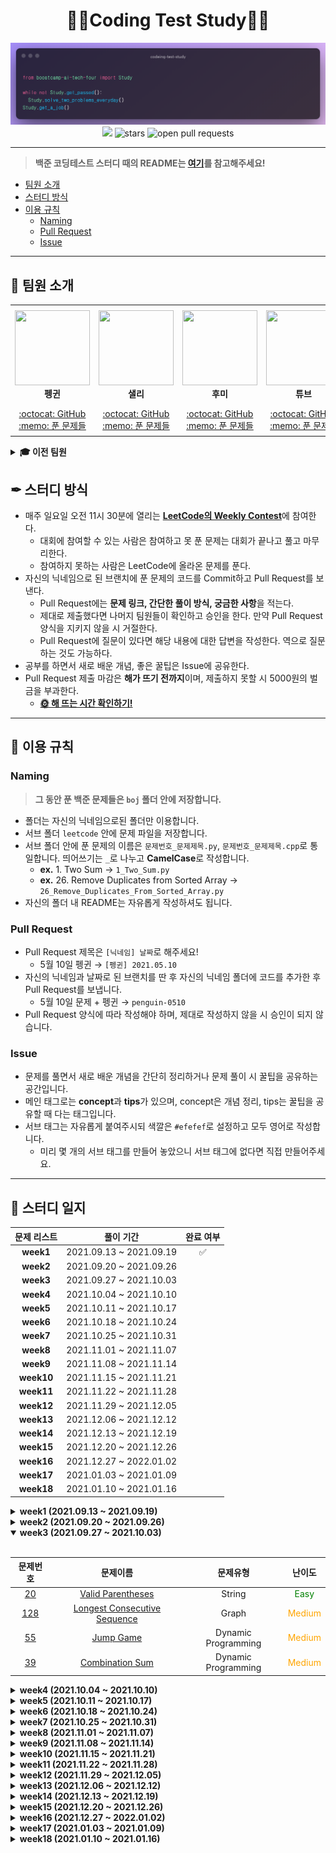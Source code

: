 <div align="center">
  <h1>👨‍💻Coding Test Study👩‍💻</h1>
  <img src='./logo.png' alt='logo'>
  <br/>
  <a href="https://hits.seeyoufarm.com"><img src="https://hits.seeyoufarm.com/api/count/incr/badge.svg?url=https%3A%2F%2Fgithub.com%2Fboostcamp-ai-tech-4%2Fcoding-test-study&count_bg=%2379C83D&title_bg=%23555555&icon=&icon_color=%23E7E7E7&title=hits&edge_flat=false"/></a>
  <img src="https://img.shields.io/github/stars/boostcamp-ai-tech-4/coding-test-study" alt="stars"/>
  <img src="https://img.shields.io/github/issues-pr/boostcamp-ai-tech-4/coding-test-study" alt="open pull requests"/>
</div>

---

> **백준 코딩테스트 스터디 때의 README는 [여기](/README_BOJ.md)를 참고해주세요!**

- [팀원 소개](#-팀원-소개)
- [스터디 방식](#-스터디-방식)
- [이용 규칙](#-이용-규칙)
  - [Naming](#naming)
  - [Pull Request](#pull-request)
  - [Issue](#issue)

---

## 👋 팀원 소개

<table>
    <tr height="160px">
        <td align="center" width="150px">
            <a href="https://github.com/CoodingPenguin"><img height="120px" width="120px" src="https://avatars.githubusercontent.com/u/37505775?s=460&u=44732fef53503e63d47192ce5c2de747eff5f0c6&v=4"/></a>
            <br />
            <strong>펭귄</strong>
        </td>
        <td align="center" width="150px">
            <a href="https://github.com/bsm8734"><img height="120px" width="120px" src="https://avatars.githubusercontent.com/u/35002768?s=460&v=4"/></a>
            <br />
            <strong>샐리</strong>
        </td>
        <td align="center" width="150px">
            <a href="https://github.com/opijae"><img height="120px" width="120px" src="https://avatars.githubusercontent.com/u/26226101?v=4"/></a>
            <br />
            <strong>후미</strong>
        </td>
        <td align="center" width="150px">
            <a href="https://github.com/peacecheejecake"><img height="120px" width="120px" src="https://avatars.githubusercontent.com/u/29668380?v=4"/></a>
            <br />
            <strong>튜브</strong>
        </td>
    </tr>
    <tr height="50px">
        <td align="center">
            <a href="https://github.com/coodingpenguin">:octocat: GitHub</a>
            <br />
            <a href="./coodingpenguin">:memo: 푼 문제들</a>
        </td>
        <td align="center">
            <a href="https://github.com/bsm8734">:octocat: GitHub</a>
            <br />
            <a href="./sally">:memo: 푼 문제들</a>
        <td align="center">
            <a href="https://github.com/opijae">:octocat: GitHub</a>
            <br />
            <a href="./opijae">:memo: 푼 문제들</a>
        </td>
        <td align="center">
            <a href="https://github.com/peacecheejecake">:octocat: GitHub</a>
            <br />
            <a href="./peacecheejecake">:memo: 푼 문제들</a>
        </td>
    </tr>
</table>

<details>
    <summary><strong>🎓 이전 팀원</strong></summary>
    <br/>
    <table>
        <tr height="160px">
            <td align="center" width="150px">
                <a href="https://github.com/changwoomon"><img height="120px" width="120px" src="https://avatars.githubusercontent.com/u/59998179?s=460&u=3a7c94b4d803a79b0bd947e184838607f0bf18c7&v=4"/></a>
                <br />
                <strong>원딜</strong>
            </td>
          <td align="center" width="150px">
            <a href="https://github.com/osmosm7"><img height="120px" width="120px" src="https://avatars.githubusercontent.com/u/48181287?v=4"/></a>
            <br />
            <strong>구너</strong>
          </td>
          <td align="center" width="150px">
            <a href="hhttps://github.com/dkswndms4782"><img height="120px" width="120px" src="https://avatars.githubusercontent.com/u/59716219?v=4"/></a>
            <br />
            <strong>감자</strong>
          </td>
      </tr>
        <tr height="50px">
            <td align="center">
                <a href="https://github.com/changwoomon">:octocat: GitHub</a>
                <br />
                <a href="./changwoomon">:memo: 푼 문제들</a>
            </td>
            <td align="center">
              <a href="https://github.com/osmosm7">:octocat: GitHub</a>
              <br />
              <a href="./osmosm7">:memo: 푼 문제들</a>
            </td>
            <td align="center">
              <a href="https://github.com/dkswndms4782">:octocat: GitHub</a>
              <br />
              <a href="./dkswndms4782">:memo: 푼 문제들</a>
            </td>
        </tr>
    </table>
</details>

## ✒ 스터디 방식

- 매주 일요일 오전 11시 30분에 열리는 <strong>[LeetCode의 Weekly Contest](https://leetcode.com/contest/)</strong>에 참여한다.
  - 대회에 참여할 수 있는 사람은 참여하고 못 푼 문제는 대회가 끝나고 풀고 마무리한다.
  - 참여하지 못하는 사람은 LeetCode에 올라온 문제를 푼다.
- 자신의 닉네임으로 된 브랜치에 푼 문제의 코드를 Commit하고 Pull Request를 보낸다.
  - Pull Request에는 **문제 링크, 간단한 풀이 방식, 궁금한 사항**을 적는다.
  - 제대로 제출했다면 나머지 팀원들이 확인하고 승인을 한다. 만약 Pull Request 양식을 지키지 않을 시 거절한다.
  - Pull Request에 질문이 있다면 해당 내용에 대한 답변을 작성한다. 역으로 질문하는 것도 가능하다.
- 공부를 하면서 새로 배운 개념, 좋은 꿀팁은 Issue에 공유한다.
- Pull Request 제출 마감은 **해가 뜨기 전까지**이며, 제출하지 못할 시 5000원의 벌금을 부과한다.
  - **[🌞 해 뜨는 시간 확인하기!](https://www.google.com/search?q=%EC%9D%BC%EC%B6%9C%EC%8B%9C%EA%B0%84)**

---

## 📌 이용 규칙

### Naming

> **그 동안 푼 백준 문제들은 `boj` 폴더 안에 저장합니다.**

- 폴더는 자신의 닉네임으로된 폴더만 이용합니다.
- 서브 폴더 `leetcode` 안에 문제 파일을 저장합니다.
- 서브 폴더 안에 푼 문제의 이름은 `문제번호_문제제목.py`, `문제번호_문제제목.cpp`로 통일합니다. 띄어쓰기는 `_`로 나누고 **CamelCase**로 작성합니다.
  - **ex.** 1. Two Sum → `1_Two_Sum.py`
  - **ex.** 26. Remove Duplicates from Sorted Array → `26_Remove_Duplicates_From_Sorted_Array.py`
- 자신의 폴더 내 README는 자유롭게 작성하셔도 됩니다.

### Pull Request

- Pull Request 제목은 `[닉네임] 날짜`로 해주세요!
  - 5월 10일 펭귄 → `[펭귄] 2021.05.10`
- 자신의 닉네임과 날짜로 된 브랜치를 딴 후 자신의 닉네임 폴더에 코드를 추가한 후 Pull Request를 보냅니다.
  - 5월 10일 문제 + 펭귄 → `penguin-0510`
- Pull Request 양식에 따라 작성해야 하며, 제대로 작성하지 않을 시 승인이 되지 않습니다.

### Issue

- 문제를 풀면서 새로 배운 개념을 간단히 정리하거나 문제 풀이 시 꿀팁을 공유하는 공간입니다.
- 메인 태그로는 **concept**과 **tips**가 있으며, concept은 개념 정리, tips는 꿀팁을 공유할 때 다는 태그입니다.
- 서브 태그는 자유롭게 붙여주시되 색깔은 `#efefef`로 설정하고 모두 영어로 작성합니다.
  - 미리 몇 개의 서브 태그를 만들어 놓았으니 서브 태그에 없다면 직접 만들어주세요.

---

## 📝 스터디 일지

| 문제 리스트 | 풀이 기간 | 완료 여부 |
| :------: | :-----: | :-----: |
| **week1** | 2021.09.13 ~ 2021.09.19 | ✅ |
| **week2** | 2021.09.20 ~ 2021.09.26 | |
| **week3** | 2021.09.27 ~ 2021.10.03 | |
| **week4** | 2021.10.04 ~ 2021.10.10 | |
| **week5** | 2021.10.11 ~ 2021.10.17 | |
| **week6** | 2021.10.18 ~ 2021.10.24 | |
| **week7** | 2021.10.25 ~ 2021.10.31 | |
| **week8** | 2021.11.01 ~ 2021.11.07 | |
| **week9** | 2021.11.08 ~ 2021.11.14 | |
| **week10** | 2021.11.15 ~ 2021.11.21 | |
| **week11** | 2021.11.22 ~ 2021.11.28 | |
| **week12** | 2021.11.29 ~ 2021.12.05 | |
| **week13** | 2021.12.06 ~ 2021.12.12 | |
| **week14** | 2021.12.13 ~ 2021.12.19 | |
| **week15** | 2021.12.20 ~ 2021.12.26 | |
| **week16** | 2021.12.27 ~ 2022.01.02 | |
| **week17** | 2021.01.03 ~ 2021.01.09 | |
| **week18** | 2021.01.10 ~ 2021.01.16 | |


<details markdown="1">
<summary><strong>week1 (2021.09.13 ~ 2021.09.19)</summary></strong>

<br/>

| 문제번호 | 문제이름 | 문제유형 | 난이도 |
| :-: | :-: | :-: | :-: |
| [1](https://leetcode.com/problems/two-sum/) | [Two Sum](https://leetcode.com/problems/two-sum/) | Array | <span style="color:green">Easy</span> |
| [121](https://leetcode.com/problems/best-time-to-buy-and-sell-stock/) | [Best Time to Buy and Sell Stock](https://leetcode.com/problems/best-time-to-buy-and-sell-stock/) | Array | <span style="color:green">Easy</span> |
| [217](https://leetcode.com/problems/contains-duplicate/) | [Contains Duplicate](https://leetcode.com/problems/contains-duplicate/) | Array | <span style="color:green">Easy</span> |
| [238](https://leetcode.com/problems/product-of-array-except-self/) | [Product of Array Except Self](https://leetcode.com/problems/product-of-array-except-self/) | Array | <span style="color:green">Easy</span> |

</details>

<details markdown="1">
<summary><strong>week2 (2021.09.20 ~ 2021.09.26)</summary></strong>

<br/>

| 문제번호 | 문제이름 | 문제유형 | 난이도 |
| :-: | :-: | :-: | :-: |
| [338](https://leetcode.com/problems/counting-bits/) | [Counting Bits](https://leetcode.com/problems/counting-bits/) | Binary | <span style="color:green">Easy</span> |
| [1143](https://leetcode.com/problems/longest-common-subsequence/) | [Longest Common Subsequence](https://leetcode.com/problems/longest-common-subsequence/) | Dynamic Programming | <span style="color:orange">Medium</span> |

</details>

<details markdown="1" open>
<summary><strong>week3 (2021.09.27 ~ 2021.10.03)</summary></strong>

<br/>

| 문제번호 | 문제이름 | 문제유형 | 난이도 |
| :-: | :-: | :-: | :-: |
| [20](https://leetcode.com/problems/valid-parentheses/) | [Valid Parentheses](https://leetcode.com/problems/valid-parentheses/) | String | <span style="color:green">Easy</span> |
| [128](https://leetcode.com/problems/longest-consecutive-sequence/) | [Longest Consecutive Sequence](https://leetcode.com/problems/longest-consecutive-sequence/) | Graph | <span style="color:orange">Medium</span> |
| [55](https://leetcode.com/problems/jump-game/) | [Jump Game](https://leetcode.com/problems/jump-game/) | Dynamic Programming | <span style="color:orange">Medium</span> |
| [39](https://leetcode.com/problems/combination-sum-iv/) | [Combination Sum](https://leetcode.com/problems/combination-sum-iv/) | Dynamic Programming | <span style="color:orange">Medium</span> |

</details>

<details markdown="1">
<summary><strong>week4 (2021.10.04 ~ 2021.10.10)</summary></strong>

<br/>

| 문제번호 | 문제이름 | 문제유형 | 난이도 |
| :-: | :-: | :-: | :-: |
| [190](https://leetcode.com/problems/reverse-bits/) | [Reverse Bits](https://leetcode.com/problems/reverse-bits/) | Binary | <span style="color:green">Easy</span> |
| [98](https://leetcode.com/problems/validate-binary-search-tree/) | [Validate Binary Search Tree](https://leetcode.com/problems/validate-binary-search-tree/) | Tree | <span style="color:orange">Medium</span> |
| [143](https://leetcode.com/problems/reorder-list/) | [Reorder List](https://leetcode.com/problems/reorder-list/) | Linked List | <span style="color:orange">Medium</span> |
| [79](https://leetcode.com/problems/word-search/) | [Word Search](https://leetcode.com/problems/word-search/) | Matrix | <span style="color:orange">Medium</span> |

</details>

<details markdown="1">
<summary><strong>week5 (2021.10.11 ~ 2021.10.17)</summary></strong>

<br/>

| 문제번호 | 문제이름 | 문제유형 | 난이도 |
| :-: | :-: | :-: | :-: |
| [242](https://leetcode.com/problems/valid-anagram/) | [Valid Anagram](https://leetcode.com/problems/valid-anagram/) | String | <span style="color:green">Easy</span> |
| [435](https://leetcode.com/problems/non-overlapping-intervals/) | [Non-overlapping Intervals](https://leetcode.com/problems/non-overlapping-intervals/) | Interval | <span style="color:orange">Medium</span> |
| [207](https://leetcode.com/problems/course-schedule/) | [Course Schedule](https://leetcode.com/problems/course-schedule/) | Graph | <span style="color:orange">Medium</span> |
| [139](https://leetcode.com/problems/word-break/) | [Word Break Problem](https://leetcode.com/problems/word-break/) | Dynamic Programming | <span style="color:orange">Medium</span> |

</details>

<details markdown="1">
<summary><strong>week6 (2021.10.18 ~ 2021.10.24)</summary></strong>

<br/>

| 문제번호 | 문제이름 | 문제유형 | 난이도 |
| :-: | :-: | :-: | :-: |
| [15](https://leetcode.com/problems/3sum/) | [3Sum](https://leetcode.com/problems/3sum/) | Array | <span style="color:orange">Medium</span> |
| [19](https://leetcode.com/problems/remove-nth-node-from-end-of-list/) | [Remove Nth Node From End Of List](https://leetcode.com/problems/remove-nth-node-from-end-of-list/) | Linked List | <span style="color:orange">Medium</span> |
| [200](https://leetcode.com/problems/number-of-islands/) | [Number of Islands](https://leetcode.com/problems/number-of-islands/) | Graph | <span style="color:orange">Medium</span> |

</details>

<details markdown="1">
<summary><strong>week7 (2021.10.25 ~ 2021.10.31)</summary></strong>

<br/>

| 문제번호 | 문제이름 | 문제유형 | 난이도 |
| :-: | :-: | :-: | :-: |
| [235](https://leetcode.com/problems/lowest-common-ancestor-of-a-binary-search-tree/) | [Lowest Common Ancestor of BST](https://leetcode.com/problems/lowest-common-ancestor-of-a-binary-search-tree/) | Tree | <span style="color:green">Easy</span> |
| [347](https://leetcode.com/problems/top-k-frequent-elements/) | [Top K Frequent Elements](https://leetcode.com/problems/top-k-frequent-elements/) | Heap | <span style="color:orange">Medium</span> |
| [62](https://leetcode.com/problems/unique-paths/) | [Unique Paths](https://leetcode.com/problems/unique-paths/) | Dynamic Programming | <span style="color:orange">Medium</span> |
| [5](https://leetcode.com/problems/longest-palindromic-substring/) | [Longest Palindromic Substring](https://leetcode.com/problems/longest-palindromic-substring/) | String | <span style="color:orange">Medium</span> |

</details>

<details markdown="1">
<summary><strong>week8 (2021.11.01 ~ 2021.11.07)</summary></strong>

<br/>

| 문제번호 | 문제이름 | 문제유형 | 난이도 |
| :-: | :-: | :-: | :-: |
| [21](https://leetcode.com/problems/merge-two-sorted-lists/) | [Merge Two Sorted Lists](https://leetcode.com/problems/merge-two-sorted-lists/) | Linked List | <span style="color:green">Easy</span> |
| [322](https://leetcode.com/problems/coin-change/) | [Coin Change](https://leetcode.com/problems/coin-change/) | Dynamic Programming | <span style="color:orange">Medium</span> |
| [102](https://leetcode.com/problems/binary-tree-level-order-traversal/) | [Binary Tree Level Order Traversal](https://leetcode.com/problems/binary-tree-level-order-traversal/) | Tree | <span style="color:orange">Medium</span> |
| [230](https://leetcode.com/problems/kth-smallest-element-in-a-bst/) | [Kth Smallest Element in a BST](https://leetcode.com/problems/kth-smallest-element-in-a-bst/) | Tree | <span style="color:orange">Medium</span> |

</details>

<details markdown="1">
<summary><strong>week9 (2021.11.08 ~ 2021.11.14)</summary></strong>

<br/>

| 문제번호 | 문제이름 | 문제유형 | 난이도 |
| :-: | :-: | :-: | :-: |
| [226](https://leetcode.com/problems/invert-binary-tree/) | [Invert/Flip Binary Tree](https://leetcode.com/problems/invert-binary-tree/) | Tree | <span style="color:green">Easy</span> |
| [647](https://leetcode.com/problems/palindromic-substrings/) | [Palindromic Substrings](https://leetcode.com/problems/palindromic-substrings/) | String | <span style="color:orange">Medium</span> |
| [105](https://leetcode.com/problems/construct-binary-tree-from-preorder-and-inorder-traversal/) | [Construct Binary Tree from Preorder and Inorder Traversal](https://leetcode.com/problems/construct-binary-tree-from-preorder-and-inorder-traversal/) | Tree | <span style="color:orange">Medium</span> |
| [91](https://leetcode.com/problems/decode-ways/) | [Decode Ways](https://leetcode.com/problems/decode-ways/) | Dynamic Programming | <span style="color:orange">Medium</span> |

</details>

<details markdown="1">
<summary><strong>week10 (2021.11.15 ~ 2021.11.21)</summary></strong>

<br/>

| 문제번호 | 문제이름 | 문제유형 | 난이도 |
| :-: | :-: | :-: | :-: |
| [104](https://leetcode.com/problems/maximum-depth-of-binary-tree/) | [Maximum Depth of Binary Tree](https://leetcode.com/problems/maximum-depth-of-binary-tree/) | Tree | <span style="color:green">Easy</span> |
| [208](https://leetcode.com/problems/implement-trie-prefix-tree/) | [Implement Trie (Prefix Tree)](https://leetcode.com/problems/implement-trie-prefix-tree/) | Tree | <span style="color:orange">Medium</span> |
| [424](https://leetcode.com/problems/longest-repeating-character-replacement/) | [Longest Repeating Character Replacement](https://leetcode.com/problems/longest-repeating-character-replacement/) | String | <span style="color:orange">Medium</span> |
| [206](https://leetcode.com/problems/reverse-linked-list/) | [Reverse a Linked List](https://leetcode.com/problems/reverse-linked-list/) | Linked List | <span style="color:orange">Medium</span> |

</details>

<details markdown="1">
<summary><strong>week11 (2021.11.22 ~ 2021.11.28)</summary></strong>

<br/>

| 문제번호 | 문제이름 | 문제유형 | 난이도 |
| :-: | :-: | :-: | :-: |
| [268](https://leetcode.com/problems/missing-number/) | [Missing Number](https://leetcode.com/problems/missing-number/) | Binary | <span style="color:green">Easy</span> |
| [211](https://leetcode.com/problems/add-and-search-word-data-structure-design/) | [Add and Search Word](https://leetcode.com/problems/add-and-search-word-data-structure-design/) | Tree | <span style="color:orange">Medium</span> |
| [57](https://leetcode.com/problems/insert-interval/) | [Insert Interval](https://leetcode.com/problems/insert-interval/) | Interval | <span style="color:orange">Medium</span> |
| [23](https://leetcode.com/problems/merge-k-sorted-lists/) | [Merge K Sorted Lists](https://leetcode.com/problems/merge-k-sorted-lists/) | Heap | <span style="color:red">Hard</span> |

</details>

<details markdown="1">
<summary><strong>week12 (2021.11.29 ~ 2021.12.05)</summary></strong>

<br/>

| 문제번호 | 문제이름 | 문제유형 | 난이도 |
| :-: | :-: | :-: | :-: |
| [100](https://leetcode.com/problems/same-tree/) | [Same Tree](https://leetcode.com/problems/same-tree/) | Tree | <span style="color:green">Easy</span> |
| [48](https://leetcode.com/problems/rotate-image/) | [Rotate Image](https://leetcode.com/problems/rotate-image/) | Matrix | <span style="color:orange">Medium</span> |
| [76](https://leetcode.com/problems/minimum-window-substring/) | [Minimum Window Substring](https://leetcode.com/problems/minimum-window-substring/) | String | <span style="color:red">Hard</span> |

</details>

<details markdown="1">
<summary><strong>week13 (2021.12.06 ~ 2021.12.12)</summary></strong>

<br/>

| 문제번호 | 문제이름 | 문제유형 | 난이도 |
| :-: | :-: | :-: | :-: |
| [125](https://leetcode.com/problems/valid-palindrome/) | [Valid Palindrome](https://leetcode.com/problems/valid-palindrome/) | String | <span style="color:green">Easy</span> |
| [133](https://leetcode.com/problems/clone-graph/) | [Clone Graph](https://leetcode.com/problems/clone-graph/) | Graph | <span style="color:orange">Medium</span> |
| [49](https://leetcode.com/problems/group-anagrams/) | [Group Anagrams](https://leetcode.com/problems/group-anagrams/) | String | <span style="color:orange">Medium</span> |
| [124](https://leetcode.com/problems/binary-tree-maximum-path-sum/) | [Binary Tree Maximum Path Sum](https://leetcode.com/problems/binary-tree-maximum-path-sum/) | Tree | <span style="color:red">Hard</span> |

</details>

<details markdown="1">
<summary><strong>week14 (2021.12.13 ~ 2021.12.19)</summary></strong>

<br/>

| 문제번호 | 문제이름 | 문제유형 | 난이도 |
| :-: | :-: | :-: | :-: |
| [191](https://leetcode.com/problems/number-of-1-bits/) | [Number of 1 Bits](https://leetcode.com/problems/number-of-1-bits/) | Binary | <span style="color:green">Easy</span> |
| [417](https://leetcode.com/problems/pacific-atlantic-water-flow/) | [Pacific Atlantic Water Flow](https://leetcode.com/problems/pacific-atlantic-water-flow/) | Graph | <span style="color:orange">Medium</span> |
| [11](https://leetcode.com/problems/container-with-most-water/) | [Container With Most Water](https://leetcode.com/problems/container-with-most-water/) | Array | <span style="color:orange">Medium</span> |
| [23](https://leetcode.com/problems/merge-k-sorted-lists/) | [Merge K Sorted Lists](https://leetcode.com/problems/merge-k-sorted-lists/) | Linked List | <span style="color:red">Hard</span> |

</details>

<details markdown="1">
<summary><strong>week15 (2021.12.20 ~ 2021.12.26)</summary></strong>

<br/>

| 문제번호 | 문제이름 | 문제유형 | 난이도 |
| :-: | :-: | :-: | :-: |
| [70](https://leetcode.com/problems/climbing-stairs/) | [Climbing Stairs](https://leetcode.com/problems/climbing-stairs/) | Dynamic Programming | <span style="color:green">Easy</span> |
| [54](https://leetcode.com/problems/spiral-matrix/) | [Spiral Matrix](https://leetcode.com/problems/spiral-matrix/) | Matrix | <span style="color:orange">Medium</span> |
| [3](https://leetcode.com/problems/longest-substring-without-repeating-characters/) | [Longest Substring Without Repeating Characters](https://leetcode.com/problems/longest-substring-without-repeating-characters/) | String | <span style="color:orange">Medium</span> |
| [295](https://leetcode.com/problems/find-median-from-data-stream/) | [Find Median from Data Stream](https://leetcode.com/problems/find-median-from-data-stream/) | Heap | <span style="color:red">Hard</span> |

</details>

<details markdown="1">
<summary><strong>week16 (2021.12.27 ~ 2022.01.02)</summary></strong>

<br/>

| 문제번호 | 문제이름 | 문제유형 | 난이도 |
| :-: | :-: | :-: | :-: |
| [572](https://leetcode.com/problems/subtree-of-another-tree/) | [Subtree of Another Tree](https://leetcode.com/problems/subtree-of-another-tree/) | Tree | <span style="color:green">Easy</span> |
| [141](https://leetcode.com/problems/linked-list-cycle/) | [Detect Cycle in a Linked List](https://leetcode.com/problems/linked-list-cycle/) | Linked List | <span style="color:orange">Medium</span> |
| [213](https://leetcode.com/problems/house-robber-ii/) | [House Robber II](https://leetcode.com/problems/house-robber-ii/) | Dynamic Programming | <span style="color:orange">Medium</span> |

</details>

<details markdown="1">
<summary><strong>week17 (2021.01.03 ~ 2021.01.09)</summary></strong>

<br/>

| 문제번호 | 문제이름 | 문제유형 | 난이도 |
| :-: | :-: | :-: | :-: |
| [73](https://leetcode.com/problems/set-matrix-zeroes/) | [Set Matrix Zeroes](https://leetcode.com/problems/set-matrix-zeroes/) | Matrix | <span style="color:orange">Medium</span> |
| [198](https://leetcode.com/problems/house-robber/) | [House Robber](https://leetcode.com/problems/house-robber/) | Dynamic Programming | <span style="color:orange">Medium</span> |
| [300](https://leetcode.com/problems/longest-increasing-subsequence/) | [Longest Increasing Subsequence](https://leetcode.com/problems/longest-increasing-subsequence/) | Dynamic Programming | <span style="color:orange">Medium</span> |
| [212](https://leetcode.com/problems/word-search-ii/) | [Word Search II](https://leetcode.com/problems/word-search-ii/) | Tree | <span style="color:red">Hard</span> |

</details>

<details markdown="1">
<summary><strong>week18 (2021.01.10 ~ 2021.01.16)</summary></strong>

<br/>

| 문제번호 | 문제이름 | 문제유형 | 난이도 |
| :-: | :-: | :-: | :-: |
| [56](https://leetcode.com/problems/merge-intervals/) | [Merge Intervals](https://leetcode.com/problems/merge-intervals/) | Interval | <span style="color:orange">Medium</span> |
| [371](https://leetcode.com/problems/sum-of-two-integers/) | [Sum of Two Integers](https://leetcode.com/problems/sum-of-two-integers/) | Binary | <span style="color:orange">Medium</span> |
| [297](https://leetcode.com/problems/serialize-and-deserialize-binary-tree/) | [Serialize and Deserialize Binary Tree](https://leetcode.com/problems/serialize-and-deserialize-binary-tree/) | Tree | <span style="color:red">Hard</span> |

</details>

